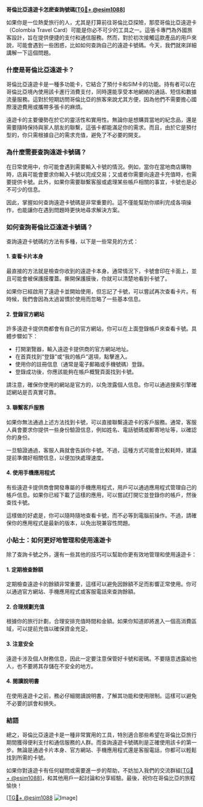 **哥倫比亞遠遊卡怎麽查詢號碼[[TG💪+ @esim1088](https://t.me/s/esim1088)]**

如果你是一位熱愛旅行的人，尤其是打算前往哥倫比亞探險，那麼哥倫比亞遠遊卡（Colombia Travel Card）可能是你必不可少的工具之一。這張卡專門為外國旅客設計，旨在提供便捷的支付和通信服務。然而，對於初次接觸這款產品的用戶來說，可能會遇到一些困惑，比如如何查詢自己的遠遊卡號碼。今天，我們就來詳細講解一下這個問題。

### **什麼是哥倫比亞遠遊卡？**

哥倫比亞遠遊卡是一種多功能卡，它結合了預付卡和SIM卡的功能。持有者可以在哥倫比亞境內使用該卡進行消費支付，同時還能享受本地網絡的通話、短信和數據流量服務。這對於短期訪問哥倫比亞的旅客來說尤其方便，因為他們不需要擔心國際漫遊費用或攜帶多張卡的麻煩。

遠遊卡的主要優勢在於它的靈活性和實用性。無論你是想購買當地的紀念品，還是需要隨時保持與家人朋友的聯繫，這張卡都能滿足你的需求。而且，由於它是預付型的，你只需根據自己的需求充值，避免了不必要的開支。

### **為什麼需要查詢遠遊卡號碼？**

在日常使用中，你可能會遇到需要輸入卡號的情況。例如，當你在當地商店購物時，店員可能會要求你輸入卡號以完成交易；又或者你需要向遠遊卡充值時，也需要提供卡號。此外，如果你需要聯繫客服或處理某些帳戶相關的事宜，卡號也是必不可少的信息。

因此，掌握如何查詢遠遊卡號碼是非常重要的。這不僅能幫助你順利完成各項操作，也能讓你在遇到問題時更快地尋求解決方案。

### **如何查詢哥倫比亞遠遊卡號碼？**

查詢遠遊卡號碼的方法有多種，以下是一些常見的方式：

#### **1. 查看卡片本身**
最直接的方法就是檢查你收到的遠遊卡本身。通常情況下，卡號會印在卡面上，並且可能會被保護膜覆蓋。撕開保護膜後，你就可以清楚地看到卡號了。

如果你已經啟用了遠遊卡並開始使用，但忘記了卡號，可以嘗試再次查看卡片。有時候，我們會因為太過習慣於使用而忽略了一些基本信息。

#### **2. 登錄官方網站**
許多遠遊卡提供商都會有自己的官方網站，你可以在上面登錄帳戶來查看卡號。具體步驟如下：

- 打開瀏覽器，輸入遠遊卡提供商的官方網站地址。
- 在首頁找到“登錄”或“我的帳戶”選項，點擊進入。
- 使用你的註冊信息（通常是電子郵箱或手機號碼）登錄。
- 登錄成功後，你應該能夠在帳戶概覽頁面找到卡號。

請注意，確保你使用的網站是官方的，以免泄露個人信息。你可以通過搜索引擎確認網站是否真實可靠。

#### **3. 聯繫客戶服務**
如果你無法通過上述方法找到卡號，可以直接聯繫遠遊卡的客戶服務。通常，客服人員會要求你提供一些身份驗證信息，例如姓名、電話號碼或郵寄地址等，以確認你的身份。

一旦驗證通過，客服人員就會告訴你卡號。不過，這種方式可能會比較耗時，建議提前準備好相關信息，以便加快處理速度。

#### **4. 使用手機應用程式**
有些遠遊卡提供商會開發專屬的手機應用程式，用戶可以通過應用程式管理自己的帳戶信息。如果你已經下載了這樣的應用，可以嘗試打開它並登錄你的帳戶，然後查找卡號。

這樣做的好處是，你可以隨時隨地查看卡號，而不必等到電腦前操作。不過，請確保你的應用程式是最新的版本，以免出現兼容性問題。

### **小貼士：如何更好地管理和使用遠遊卡**

除了查詢卡號之外，還有一些其他的技巧可以幫助你更有效地管理和使用遠遊卡：

#### **1. 定期檢查餘額**
定期檢查遠遊卡的餘額非常重要，這樣可以避免因餘額不足而影響正常使用。你可以通過官方網站、手機應用程式或客服電話來查詢餘額。

#### **2. 合理規劃充值**
根據你的旅行計劃，合理安排充值時間和金額。如果你知道即將進入一個高消費區域，可以提前充值以確保資金充足。

#### **3. 注意安全**
遠遊卡涉及個人財務信息，因此一定要注意保管好卡號和密碼。不要隨意透露給他人，也不要將其存儲在不安全的地方。

#### **4. 閱讀說明書**
在使用遠遊卡之前，務必仔細閱讀說明書，了解其功能和使用限制。這樣可以避免不必要的誤會和損失。

### **結語**

總之，哥倫比亞遠遊卡是一種非常實用的工具，特別適合那些希望在哥倫比亞旅行期間獲得便利支付和通信服務的人群。而查詢遠遊卡號碼則是正確使用該卡的第一步。無論是通過卡片本身、官方網站、手機應用程式還是客服電話，你都可以輕鬆找到所需的卡號。

如果你對遠遊卡有任何疑問或需要進一步的帮助，不妨加入我們的交流群組[[TG💪+ @esim1088](https://t.me/s/esim1088)]，和其他用戶一起討論和分享經驗。最後，祝你在哥倫比亞的旅程愉快！

[[TG💪+ @esim1088](https://t.me/s/esim1088) ![Image](https://i.postimg.cc/4NQfJmqS/Snipaste-2025-05-13-00-14-12.png)]